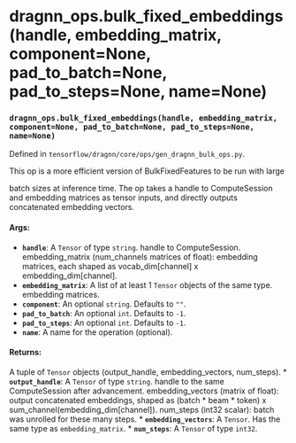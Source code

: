 # dragnn_ops.bulk_fixed_embeddings(handle, embedding_matrix, component=None, pad_to_batch=None, pad_to_steps=None, name=None)

### `dragnn_ops.bulk_fixed_embeddings(handle, embedding_matrix, component=None, pad_to_batch=None, pad_to_steps=None, name=None)`

Defined in `tensorflow/dragnn/core/ops/gen_dragnn_bulk_ops.py`.

This op is a more efficient version of BulkFixedFeatures to be run with large

batch sizes at inference time. The op takes a handle to ComputeSession and
embedding matrices as tensor inputs, and directly outputs concatenated embedding
vectors.

#### Args:

*   <b>`handle`</b>: A `Tensor` of type `string`. handle to ComputeSession.
    embedding_matrix (num_channels matrices of float): embedding matrices, each
    shaped as vocab_dim[channel] x embedding_dim[channel].
*   <b>`embedding_matrix`</b>: A list of at least 1 `Tensor` objects of the same
    type. embedding matrices.
*   <b>`component`</b>: An optional `string`. Defaults to `""`.
*   <b>`pad_to_batch`</b>: An optional `int`. Defaults to `-1`.
*   <b>`pad_to_steps`</b>: An optional `int`. Defaults to `-1`.
*   <b>`name`</b>: A name for the operation (optional).

#### Returns:

A tuple of `Tensor` objects (output_handle, embedding_vectors, num_steps). *
<b>`output_handle`</b>: A `Tensor` of type `string`. handle to the same
ComputeSession after advancement. embedding_vectors (matrix of float): output
concatenated embeddings, shaped as (batch * beam * token) x
sum_channel(embedding_dim[channel]). num_steps (int32 scalar): batch was
unrolled for these many steps. * <b>`embedding_vectors`</b>: A `Tensor`. Has the
same type as `embedding_matrix`. * <b>`num_steps`</b>: A `Tensor` of type
`int32`.

